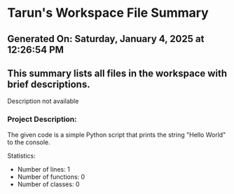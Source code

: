# Tarun's Workspace File Summary
## Generated On: Saturday, January 4, 2025 at 12:26:54 PM
This summary lists all files in the workspace with brief descriptions.
---
Description not available 
### Project Description:
 The given code is a simple Python script that prints the string "Hello World" to the console. 

Statistics:
- Number of lines: 1
- Number of functions: 0
- Number of classes: 0
